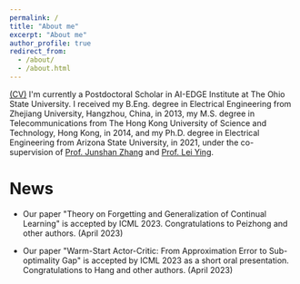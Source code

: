```yaml
---
permalink: /
title: "About me"
excerpt: "About me"
author_profile: true
redirect_from: 
  - /about/
  - /about.html
---
```


[(CV)](https://www.dropbox.com/s/3u9n4shksqn3qfd/cv.pdf?dl=0) I'm currently a Postdoctoral Scholar in AI-EDGE Institute at The Ohio State University. I received my B.Eng. degree in Electrical Engineering from Zhejiang University, Hangzhou, China, in 2013, my M.S. degree in Telecommunications from The Hong Kong University of Science and Technology, Hong Kong, in 2014, and my Ph.D. degree in Electrical Engineering from Arizona State University, in 2021, under the co-supervision of [Prof. Junshan Zhang](https://faculty.engineering.ucdavis.edu/jzhang/) and [Prof. Lei Ying](https://leiying.engin.umich.edu/).


News
======

* Our paper "Theory on Forgetting and Generalization of Continual Learning" is accepted by ICML 2023. Congratulations to Peizhong and other authors. (April 2023) 

* Our paper "Warm-Start Actor-Critic: From Approximation Error to Sub-optimality Gap" is accepted by ICML 2023 as a short oral presentation. Congratulations to Hang and other authors. (April 2023)





